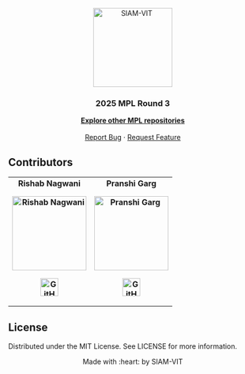 <p align="center"><img src="https://imgur.com/Vp4LWt0.png" width=160 title="SIAM-VIT" alt="SIAM-VIT"></a>
</p>
<div align="center">
  <h3 align="center">2025 MPL Round 3</h3>

  <p align="center">
    <a href="https://github.com/orgs/SIAM-VIT/repositories?q=mpl"><strong>Explore other MPL repositories</strong></a>
    <br />
    <br />
    <a href="https://github.com/SIAM-VIT/mpl-25-r3/issues">Report Bug</a>
    ·
    <a href="https://github.com/SIAM-VIT/mpl-25-r3/issues">Request Feature</a>
  </p>
</div>

## Contributors

<table>
	<tr align="center" style="font-weight:bold">
		<td>
		Rishab Nagwani
		<p align="center">
			<img src = "https://avatars.githubusercontent.com/u/137005853?v=4.png" width="150" height="150" alt="Rishab Nagwani">
		</p>
			<p align="center">
				<a href = "https://github.com/rxshabN">
					<img src = "http://www.iconninja.com/files/241/825/211/round-collaboration-social-github-code-circle-network-icon.svg" width="36" height = "36" alt="GitHub"/>
				</a>
			</p>
		</td>
		<td>
		Pranshi Garg
		<p align="center">
			<img src = "https://avatars.githubusercontent.com/u/201887579?v=4" width="150" height="150" alt="Pranshi Garg">
		</p>
			<p align="center">
				<a href = "https://github.com/PranshiGarg01">
					<img src = "http://www.iconninja.com/files/241/825/211/round-collaboration-social-github-code-circle-network-icon.svg" width="36" height = "36" alt="GitHub"/>
				</a>
			</p>
		</td>
	</tr>
</table>

## License

Distributed under the MIT License. See LICENSE for more information.

<p align="center">
	Made with :heart: by SIAM-VIT
</p>

